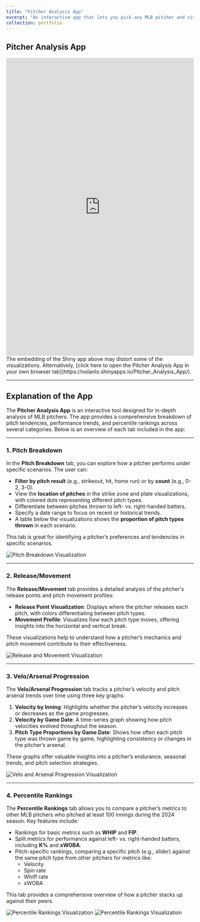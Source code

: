 ```yaml
---
title: "Pitcher Analysis App"
excerpt: "An interactive app that lets you pick any MLB pitcher and visualize their pitch tendencies, location patterns under specific scenarios, progression metrics, and percentile rankings.<br/><img src='/images/Strikezone_Count.png'>"
collection: portfolio
---
```


## Pitcher Analysis App

<iframe src="https://nolanlo.shinyapps.io/Pitcher_Analysis_App/" width="100%" height="800" style="max-width: 1200px; margin: 0 auto; display: block;" frameborder="0"></iframe>
The embedding of the Shiny app above may distort some of the visualizations. Alternatively, [click here to open the Pitcher Analysis App in your own browser tab](https://nolanlo.shinyapps.io/Pitcher_Analysis_App/).

---

## Explanation of the App

The **Pitcher Analysis App** is an interactive tool designed for in-depth analysis of MLB pitchers. The app provides a comprehensive breakdown of pitch tendencies, performance trends, and percentile rankings across several categories. Below is an overview of each tab included in the app:

---

### **1. Pitch Breakdown**
In the **Pitch Breakdown** tab, you can explore how a pitcher performs under specific scenarios. The user can:
- **Filter by pitch result** (e.g., strikeout, hit, home run) or by **count** (e.g., 0-2, 3-0).
- View the **location of pitches** in the strike zone and plate visualizations, with colored dots representing different pitch types.
- Differentiate between pitches thrown to left- vs. right-handed batters.
- Specify a date range to focus on recent or historical trends.
- A table below the visualizations shows the **proportion of pitch types thrown** in each scenario.

This tab is great for identifying a pitcher’s preferences and tendencies in specific scenarios.

![Pitch Breakdown Visualization](/images/Strikezone_Count.png)

---

### **2. Release/Movement**
The **Release/Movement** tab provides a detailed analysis of the pitcher's release points and pitch movement profiles:
- **Release Point Visualization**: Displays where the pitcher releases each pitch, with colors differentiating between pitch types.
- **Movement Profile**: Visualizes how each pitch type moves, offering insights into the horizontal and vertical break.

These visualizations help to understand how a pitcher’s mechanics and pitch movement contribute to their effectiveness.

![Release and Movement Visualization](/images/Movement_Matrix.png)

---

### **3. Velo/Arsenal Progression**
The **Velo/Arsenal Progression** tab tracks a pitcher’s velocity and pitch arsenal trends over time using three key graphs:
1. **Velocity by Inning**: Highlights whether the pitcher’s velocity increases or decreases as the game progresses.
2. **Velocity by Game Date**: A time-series graph showing how pitch velocities evolved throughout the season.
3. **Pitch Type Proportions by Game Date**: Shows how often each pitch type was thrown game by game, highlighting consistency or changes in the pitcher’s arsenal.

These graphs offer valuable insights into a pitcher’s endurance, seasonal trends, and pitch selection strategies.

![Velo and Arsenal Progression Visualization](/images/Velocity_Graph.png)

---

### **4. Percentile Rankings**
The **Percentile Rankings** tab allows you to compare a pitcher’s metrics to other MLB pitchers who pitched at least 100 innings during the 2024 season. Key features include:
- Rankings for basic metrics such as **WHIP** and **FIP**.
- Split metrics for performance against left- vs. right-handed batters, including **K%** and **xWOBA**.
- Pitch-specific rankings, comparing a specific pitch (e.g., slider) against the same pitch type from other pitchers for metrics like:
  - Velocity
  - Spin rate
  - Whiff rate
  - xWOBA

This tab provides a comprehensive overview of how a pitcher stacks up against their peers.

![Percentile Rankings Visualization](/images/Stats_Rankings2.png)
![Percentile Rankings Visualization](/images/Pitch_Rankings.png)
